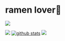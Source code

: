 # ramen lover🍜


![](https://github-profile-summary-cards.vercel.app/api/cards/profile-details?username=narugit&theme=monokai)

![](https://github-profile-summary-cards.vercel.app/api/cards/most-commit-language?username=narugit&theme=monokai)
[![github stats](https://github-readme-stats.vercel.app/api?username=narugit&show_icons=true&theme=monokai)](https://github.com/narugit)
![](https://github-profile-summary-cards.vercel.app/api/cards/repos-per-language?username=narugit&theme=monokai)
